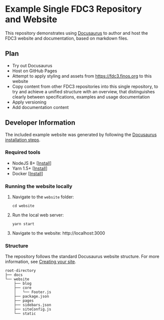 # Example Single FDC3 Repository and Website

This repository demonstrates using [Docusaurus](https://docusaurus.io) to author and host the FDC3 website and documentation, based on markdown files.

## Plan

* Try out Docusaurus
* Host on GitHub Pages
* Attempt to apply styling and assets from https://fdc3.finos.org to this website
* Copy content from other FDC3 repositories into this single repository, to try and achieve a unified structure with an overview, that distinguishes clearly between specifications, examples and usage documentation
* Apply versioning
* Add documentation content

## Developer Information

The included example website was generated by following the [Docusaurus installation steps](https://docusaurus.io/docs/en/installation).

### Required tools

* NodeJS 8+ [[Install](https://nodejs.org/en/download/)]
* Yarn 1.5+ [[Install](https://yarnpkg.com/lang/en/docs/install/)]
* Docker [[Install](https://www.docker.com/get-started)]

### Running the website locally

1. Navigate to the `website` folder:
   ```
   cd website
   ```

2. Run the local web server: 
   ```
   yarn start
   ```

3. Navigate to the website: http://localhost:3000

### Structure

The repository follows the standard Docusaurus website structure. For more information, see [Creating your site](https://docusaurus.io/docs/en/site-creation).

```
root-directory
├── docs
└── website
    ├── blog
    ├── core
    │   └── Footer.js
    ├── package.json
    ├── pages
    ├── sidebars.json
    ├── siteConfig.js
    └── static
```